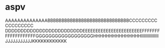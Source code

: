 # aspv
AAAAAAAAAAAAAABBBBBBBBBBBBBBBBBBBBBBBBBBBBBCCCCCCCCCCCCCCCCCC DDDDDDDDDDDDDDDDDDDDDDDDDEEEEEEEEEEEEEEEEEEEEEEEFFFFFFFFFFFFFFFFFFFGGGGGGGGGGGGGGGGGGHHHHHHHHHHHHHHHIIIIIIIIIIIIIIIJJJJJJJJJJJKKKKKKKKKKKK
